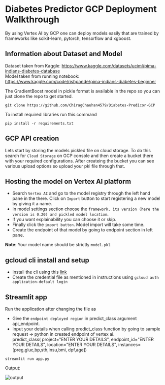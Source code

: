 # Diabetes Predictor GCP Deployment Walkthrough

By using Vertex AI by GCP one can deploy models easily that are trained by frameworks like scikit-learn, pytorch, tensorflow and xgboost.

## Information about Dataset and Model
Dataset taken from Kaggle: https://www.kaggle.com/datasets/uciml/pima-indians-diabetes-database<br>
Model taken from running notebook: https://www.kaggle.com/code/rishpande/pima-indians-diabetes-beginner

The GradientBoost model in pickle format is available in the repo so you can just clone the repo to get started.

```
git clone https://github.com/ChiragChauhan4579/Diabetes-Predicor-GCP
```

To install required libraries run this command

```
pip install -r requirements.txt
```

## GCP API creation

Lets start by storing the models pickled file on cloud storage. To do this search for `Cloud Storage` on GCP console and then create a bucket there with your required configurations. After createing the bucket you can see various upload options so upload your pkl file through that.

## Hosting the model on Vertex AI platform

* Search `Vertex AI` and go to the model registry through the left hand pane in the there. Click on `Import` button to start registering a new model by giving it a name.
* In model settings section choose the `framework, its version (here the version is 0.20) and pickled model location`.
* If you want explainability you can choose it or skip.
* Finally click the `import button`. Model import will take some time.
* Create the endpoint of that model by going to endpoint section in left pane.

**Note**: Your model name should be strictly `model.pkl`

## gcloud cli install and setup

* Install the cli using this [link](https://cloud.google.com/docs/authentication/provide-credentials-adc#how-to)
* Create the credential file as mentioned in instructions using `gcloud auth application-default login`

## Streamlit app

Run the application after changing the file as

* Give the `endpoint deployed region` in predict_class argument api_endpoint.
* Input your details when calling predict_class function by going to sample request -> python in created endpoint of vertex ai.<br>
  predict_class(
    project="ENTER YOUR DETAILS",
    endpoint_id="ENTER YOUR DETAILS",
    location="ENTER YOUR DETAILS",
    instances=[preg,gluc,bp,sth,insu,bmi, dpf,age])

```
streamlit run app.py
```

Output:

![output](https://github.com/ChiragChauhan4579/Diabetes-Predictor-GCP/blob/main/output.PNG)
